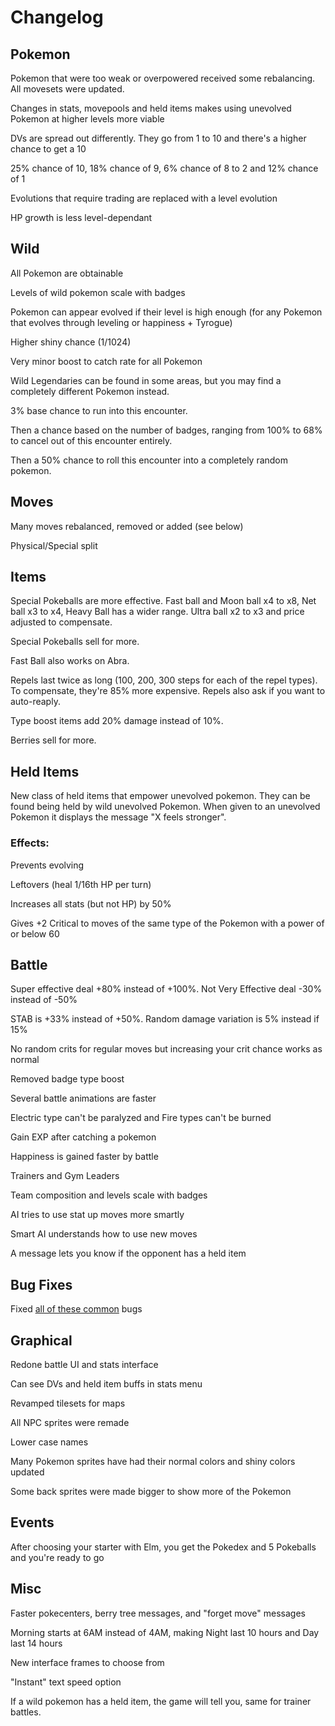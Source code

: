 # Changelog


## Pokemon
Pokemon that were too weak or overpowered received some rebalancing. All movesets were updated.

Changes in stats, movepools and held items makes using unevolved Pokemon at higher levels more viable

DVs are spread out differently. They go from 1 to 10 and there's a higher chance to get a 10

25% chance of 10, 18% chance of 9, 6% chance of 8 to 2 and 12% chance of 1

Evolutions that require trading are replaced with a level evolution

HP growth is less level-dependant

## Wild
All Pokemon are obtainable

Levels of wild pokemon scale with badges

Pokemon can appear evolved if their level is high enough (for any Pokemon that evolves through leveling or happiness + Tyrogue)

Higher shiny chance (1/1024)

Very minor boost to catch rate for all Pokemon

Wild Legendaries can be found in some areas, but you may find a completely different Pokemon instead.

3% base chance to run into this encounter. 

Then a chance based on the number of badges, ranging from 100% to 68% to cancel out of this encounter entirely.

Then a 50% chance to roll this encounter into a completely random pokemon.

## Moves
Many moves rebalanced, removed or added (see below)

Physical/Special split

## Items

Special Pokeballs are more effective. Fast ball and Moon ball x4 to x8, Net ball x3 to x4, Heavy Ball has a wider range. Ultra ball x2 to x3 and price adjusted to compensate.

Special Pokeballs sell for more.

Fast Ball also works on Abra.

Repels last twice as long (100, 200, 300 steps for each of the repel types). To compensate, they're 85% more expensive. Repels also ask if you want to auto-reaply.

Type boost items add 20% damage instead of 10%.

Berries sell for more.

## Held Items
New class of held items that empower unevolved pokemon. They can be found being held by wild unevolved Pokemon. When given to an unevolved Pokemon it displays the message "X feels stronger".

  ### Effects:
  
  Prevents evolving
  
  Leftovers (heal 1/16th HP per turn)
  
  Increases all stats (but not HP) by 50%
  
  Gives +2 Critical to moves of the same type of the Pokemon with a power of or below 60
  
  
## Battle
Super effective deal +80% instead of +100%. Not Very Effective deal -30% instead of -50%

STAB is +33% instead of +50%. Random damage variation is 5% instead if 15%

No random crits for regular moves but increasing your crit chance works as normal

Removed badge type boost

Several battle animations are faster

Electric type can't be paralyzed and Fire types can't be burned

Gain EXP after catching a pokemon

Happiness is gained faster by battle

Trainers and Gym Leaders

Team composition and levels scale with badges

AI tries to use stat up moves more smartly

Smart AI understands how to use new moves

A message lets you know if the opponent has a held item

## Bug Fixes
Fixed [all of these common](https://github.com/pret/pokecrystal/blob/master/docs/bugs_and_glitches.md) bugs

## Graphical
Redone battle UI and stats interface

Can see DVs and held item buffs in stats menu

Revamped tilesets for maps

All NPC sprites were remade

Lower case names

Many Pokemon sprites have had their normal colors and shiny colors updated

Some back sprites were made bigger to show more of the Pokemon

## Events
After choosing your starter with Elm, you get the Pokedex and 5 Pokeballs and you're ready to go

## Misc
Faster pokecenters, berry tree messages, and "forget move" messages

Morning starts at 6AM instead of 4AM, making Night last 10 hours and Day last 14 hours

New interface frames to choose from

"Instant" text speed option

If a wild pokemon has a held item, the game will tell you, same for trainer battles.
